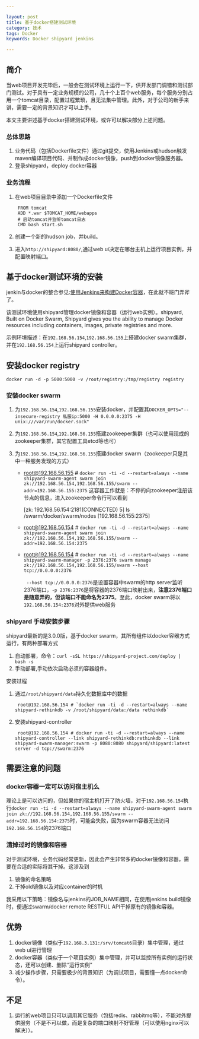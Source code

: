 ```yaml
---

layout: post
title: 基于docker搭建测试环境
category: 技术
tags: Docker
keywords: Docker shipyard jenkins

---
```

## 简介

当web项目开发完毕后，一般会在测试环境上运行一下，供开发部门调错和测试部门测试。对于具有一定业务规模的公司，几十个上百个web服务，每个服务分别占用一个tomcat目录，配置过程繁琐，且无法集中管理。此外，对于公司的新手来讲，需要一定的背景知识才可以上手。

本文主要讲述基于docker搭建测试环境，或许可以解决部分上述问题。

### 总体思路

1. 业务代码（包括Dockerfile文件）通过git提交，使用Jenkins或hudson触发maven编译项目代码、并制作成docker镜像，push到docker镜像服务器。
2. 登录shipyard，deploy docker容器

### 业务流程

1. 在web项目目录中添加一个Dockerfile文件

        FROM tomcat
        ADD *.war $TOMCAT_HOME/webapps
        # 启动tomcat并监听tomcat日志
        CMD bash start.sh
    
2. 创建一个新的hudson job，并build。
3. 进入`http://shipyard:8080/`,通过web ui决定在哪台主机上运行项目实例，并配置映射端口。

##  基于docker测试环境的安装

jenkin与docker的整合参见:[使用Jenkins来构建Docker容器](http://www.cnblogs.com/Leo_wl/p/4314792.html "")，在此就不班门弄斧了。

该测试环境使用shipyard管理docker镜像和容器（运行web实例）。shipyard, Built on Docker Swarm, Shipyard gives you the ability to manage Docker resources including containers, images, private registries and more.

示例环境描述：在`192.168.56.154`,`192.168.56.155`上搭建docker swarm集群，并在`192.168.56.154`上运行shipyard controller。

## 安装docker registry

    docker run -d -p 5000:5000 -v /root/registry:/tmp/registry registry

### 安装docker swarm

1. 为`192.168.56.154`,`192.168.56.155`安装docker，并配置其`DOCKER_OPTS="--insecure-registry 私服ip:5000 -H 0.0.0.0:2375 -H unix:///var/run/docker.sock"`
2. 为`192.168.56.154`,`192.168.56.155`搭建zookeeper集群（也可以使用现成的zookeeper集群，其它配置工具etcd等也可）
3. 为`192.168.56.154`,`192.168.56.155`搭建docker swarm（zookeeper只是其中一种服务发现的方式）

    - root@192.168.56.155 # `docker run -ti -d --restart=always --name shipyard-swarm-agent swarm join zk://192.168.56.154,192.168.56.155/swarm --addr=192.168.56.155:2375`
        这容器工作就是：不停的向zookeeper注册该节点的信息，进入zookeeper命令行可以看到
        
        [zk: 192.168.56.154:2181(CONNECTED) 5] ls /swarm/docker/swarm/nodes
		[192.168.56.155:2375]
    - root@192.168.56.154 # `docker run -ti -d --restart=always --name shipyard-swarm-agent swarm join zk://192.168.56.154,192.168.56.155/swarm --addr=192.168.56.154:2375`
    - root@192.168.56.154 # `docker run -ti -d --restart=always --name shipyard-swarm-manager -p 2376:2376 swarm manage zk://192.168.56.154,192.168.56.155/swarm --host tcp://0.0.0.0:2376`

        ` --host tcp://0.0.0.0:2376`是设置容器中swarm的http server监听2376端口，`-p 2376:2376`是将容器的2376端口映射出来，**注意2376端口是随意弄的，但该端口不能命名为2375**。至此，docker swarm将以`192.168.56.154:2376`对外提供web服务
        
### shipyard 手动安装步骤

shipyard最新的是3.0.0版，基于docker swarm，其所有组件以docker容器方式运行，有两种部署方式

1. 自动部署，命令：`curl -sSL https://shipyard-project.com/deploy | bash -s`
2. 手动部署,手动依次启动必须的容器组件。

安装过程
    
1. 通过`/root/shipyard/data`持久化数据库中的数据 

        root@192.168.56.154 # `docker run -ti -d --restart=always --name shipyard-rethinkdb -v /root/shipyard/data:/data rethinkdb`
    
2. 安装shipyard-controller

        root@192.168.56.154 # docker run -ti -d --restart=always --name shipyard-controller --link shipyard-rethinkdb:rethinkdb --link shipyard-swarm-manager:swarm -p 8080:8080 shipyard/shipyard:latest server -d tcp://swarm:2376
   
## 需要注意的问题

### docker容器一定可以访问宿主机么

理论上是可以访问的，但如果你的宿主机打开了防火墙，对于`192.168.56.154`执行`docker run -ti -d --restart=always --name shipyard-swarm-agent swarm join zk://192.168.56.154,192.168.56.155/swarm --addr=192.168.56.154:2375`时，可能会失败，因为swarm容器无法访问`192.168.56.154`的2376端口

### 清掉过时的镜像和容器

对于测试环境，业务代码经常更新，因此会产生非常多的docker镜像和容器，需要在合适的实际将其干掉。这涉及到

1. 镜像的命名策略
2. 干掉old镜像以及对应container的时机

我采用以下策略：镜像名与jenkins的JOB_NAME相同，在使用jenkins build镜像时，便通过swarm/docker remote RESTFUL API干掉原有的镜像和容器。


## 优势

1. docker镜像（类似于`192.168.3.131:/srv/tomcat6`目录）集中管理，通过web ui进行管理
2. docker容器（类似于一个项目实例）集中管理，并可以监控所有实例的运行状态，还可以创建、删除“运行实例”
3. 减少操作步骤，只需要极少的背景知识（为调试项目，需要懂一点docker命令）。

## 不足

1. 运行的web项目只可以调用其它服务（包括redis、rabbitmq等），不能对外提供服务（不是不可以做，而是复杂的端口映射不好管理（可以使用nginx可以解决））。

